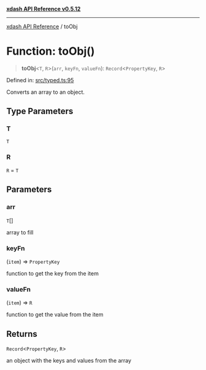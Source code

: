 [**xdash API Reference v0.5.12**](index.md)

***

[xdash API Reference](/xdash/api/index.md) / toObj

# Function: toObj()

> **toObj**\<`T`, `R`\>(`arr`, `keyFn`, `valueFn`): `Record`\<`PropertyKey`, `R`\>

Defined in: [src/typed.ts:95](https://github.com/shtse8/xdash/blob/ed88c6e7ad3be9e5e1e06776f9ca07ed27d97c13/src/typed.ts#L95)

Converts an array to an object.

## Type Parameters

### T

`T`

### R

`R` = `T`

## Parameters

### arr

`T`[]

array to fill

### keyFn

(`item`) => `PropertyKey`

function to get the key from the item

### valueFn

(`item`) => `R`

function to get the value from the item

## Returns

`Record`\<`PropertyKey`, `R`\>

an object with the keys and values from the array
